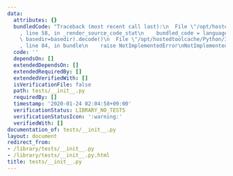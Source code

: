 ```yaml
---
data:
  attributes: {}
  bundledCode: "Traceback (most recent call last):\n  File \"/opt/hostedtoolcache/Python/3.8.5/x64/lib/python3.8/site-packages/onlinejudge_verify/documentation/build.py\"\
    , line 58, in _render_source_code_stat\n    bundled_code = language.bundle(stat.path,\
    \ basedir=basedir).decode()\n  File \"/opt/hostedtoolcache/Python/3.8.5/x64/lib/python3.8/site-packages/onlinejudge_verify/languages/python.py\"\
    , line 84, in bundle\n    raise NotImplementedError\nNotImplementedError\n"
  code: ''
  dependsOn: []
  extendedDependsOn: []
  extendedRequiredBy: []
  extendedVerifiedWith: []
  isVerificationFile: false
  path: tests/__init__.py
  requiredBy: []
  timestamp: '2020-01-24 02:04:58+09:00'
  verificationStatus: LIBRARY_NO_TESTS
  verificationStatusIcon: ':warning:'
  verifiedWith: []
documentation_of: tests/__init__.py
layout: document
redirect_from:
- /library/tests/__init__.py
- /library/tests/__init__.py.html
title: tests/__init__.py
---
```

